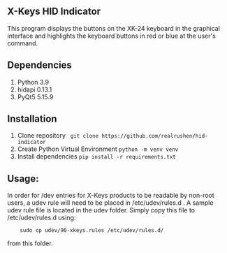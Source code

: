 ## X-Keys HID Indicator

This program displays the buttons on the XK-24 keyboard in the graphical
interface and highlights the keyboard buttons in red or blue at the user's
command.

## Dependencies

1. Python 3.9
2. hidapi 0.13.1
3. PyQt5 5.15.9

## Installation

1. Clone repository `` git clone https://github.com/realrushen/hid-indicator``
2. Create Python Virtual Environment ``python -m venv venv``
3. Install dependencies ``pip install -r requirements.txt``

## Usage:

In order for /dev entries for X-Keys products to be readable by non-root
users, a udev rule will need to be placed in /etc/udev/rules.d . A sample
udev rule file is located in the udev folder. Simply copy this file to
/etc/udev/rules.d using:
```
    sudo cp udev/90-xkeys.rules /etc/udev/rules.d/
```
from this folder.